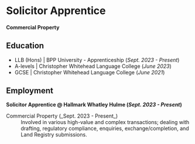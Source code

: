 # Solicitor Apprentice

#### Commercial Property

## Education
- LLB (Hons) | BPP University - Apprenticeship (_Sept. 2023 - Present_)								       		
- A-levels | Christopher Whitehead Language College (_June 2023_)	 			        		
- GCSE | Christopher Whitehead Language College (_June 2021_)

## Employment
**Solicitor Apprentice @ Hallmark Whatley Hulme (_Sept. 2023 - Present_)**
<dl>
<dt>Commercial Property (_Sept. 2023 - Present_)</dt>
<dd> Involved in various high-value and complex transactions; dealing with drafting, regulatory compliance, enquiries, exchange/completion, and Land Registry submissions. </dd> 
</dl>

